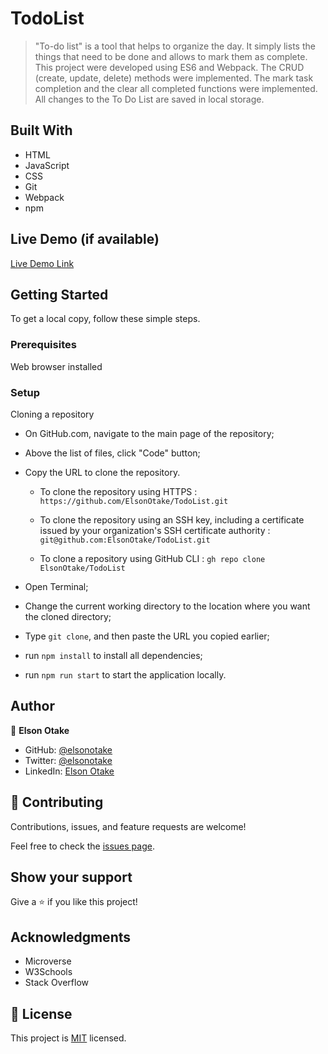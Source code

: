 # TodoList

>"To-do list" is a tool that helps to organize the day. It simply lists the things that need to be done and allows to mark them as complete. 
This project were developed using ES6 and Webpack.
The CRUD (create, update, delete) methods were implemented.
The mark task completion and the clear all completed functions were implemented.
All changes to the To Do List are saved in local storage.


## Built With

- HTML
- JavaScript
- CSS
- Git
- Webpack
- npm


## Live Demo (if available)

[Live Demo Link](https://elsonotake.github.io/TodoList/dist/)


## Getting Started

To get a local copy, follow these simple steps.

### Prerequisites

Web browser installed

### Setup

Cloning a repository

- On GitHub.com, navigate to the main page of the repository;

- Above the list of files, click "Code" button;

- Copy the URL to clone the repository. 

  - To clone the repository using HTTPS : `https://github.com/ElsonOtake/TodoList.git`

  - To clone the repository using an SSH key, including a certificate issued by your organization's SSH certificate authority : `git@github.com:ElsonOtake/TodoList.git`

  - To clone a repository using GitHub CLI : `gh repo clone ElsonOtake/TodoList`

- Open Terminal;

- Change the current working directory to the location where you want the cloned directory;

- Type `git clone`, and then paste the URL you copied earlier;

- run `npm install` to install all dependencies;

- run `npm run start` to start the application locally.


## Author

👤 **Elson Otake**

- GitHub: [@elsonotake](https://github.com/elsonotake)
- Twitter: [@elsonotake](https://twitter.com/elsonotake)
- LinkedIn: [Elson Otake](https://linkedin.com/in/elson-otake-0b5b9138)


## 🤝 Contributing

Contributions, issues, and feature requests are welcome!

Feel free to check the [issues page](../../issues/).


## Show your support

Give a ⭐️ if you like this project!


## Acknowledgments

- Microverse
- W3Schools
- Stack Overflow


## 📝 License

This project is [MIT](./MIT.md) licensed.

